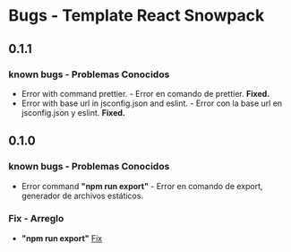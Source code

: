 # Bugs - Template React Snowpack

## 0.1.1

### known bugs - Problemas Conocidos

- Error with command prettier. - Error en comando de prettier. <b>Fixed.</b>
- Error with base url in jsconfig.json and eslint. - Error con la base url en jsconfig.json y eslint. <b>Fixed.</b>

## 0.1.0

### known bugs - Problemas Conocidos

- Error command **"npm run export"** - Error en comando de export, generador de archivos estáticos.

### Fix - Arreglo

- **"npm run export"** [Fix](https://github.com/vercel/next.js/issues/2581)
